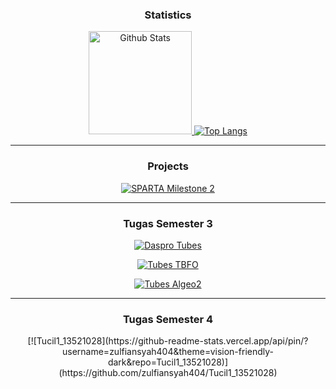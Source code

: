 <div align="center">
  <h3>Statistics</h3>
  <a href="https://github.com/zulfiansyah404/">
    <img src="https://github-readme-stats.vercel.app/api?username=zulfiansyah404&hide=issues&show_icons=true&theme=vision-friendly-dark&include_all_commits=true&custom_title=Github+Stats" alt="Github Stats" height=165/>
    <img src="https://github-readme-stats.vercel.app/api/top-langs/?username=zulfiansyah404&langs_count=5&layout=compact&theme=vision-friendly-dark" alt="Top Langs"/>
  </a>

---
  <h3>Projects</h3>


[![SPARTA Milestone 2](https://github-readme-stats.vercel.app/api/pin/?username=zulfiansyah404&theme=vision-friendly-dark&repo=Milestone02_K06)](https://github.com/zulfiansyah404/Milestone02_K06)

---
  <h3>Tugas Semester 3</h3>
  
[![Daspro Tubes](https://github-readme-stats.vercel.app/api/pin/?username=zulfiansyah404&theme=vision-friendly-dark&repo=tugas-besar-kelompok-2-k12)](https://github.com/zulfiansyah404/tugas-besar-kelompok-2-k12)

[![Tubes TBFO](https://github-readme-stats.vercel.app/api/pin/?username=zulfiansyah404&theme=vision-friendly-dark&repo=TBFO-SANTUY)](https://github.com/zulfiansyah404/TBFO-SANTUY)

[![Tubes Algeo2](https://github-readme-stats.vercel.app/api/pin/?username=zulfiansyah404&theme=vision-friendly-dark&repo=Algeo02-21011)](https://github.com/zulfiansyah404/Algeo02-21011)


---

  <h3>Tugas Semester 4</h3>
  [![Tucil1_13521028](https://github-readme-stats.vercel.app/api/pin/?username=zulfiansyah404&theme=vision-friendly-dark&repo=Tucil1_13521028)](https://github.com/zulfiansyah404/Tucil1_13521028)
